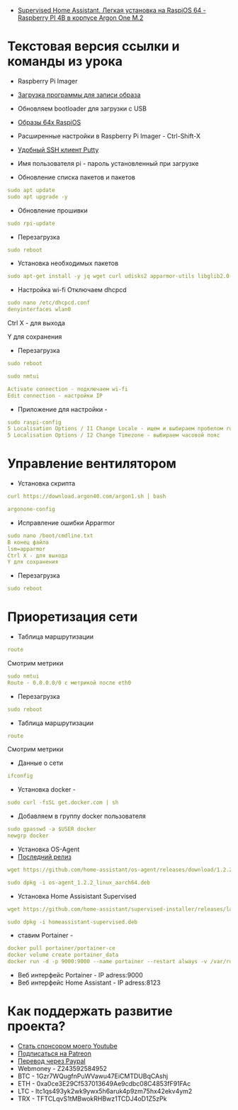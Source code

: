 * [Supervised Home Assistant. Легкая установка на RaspiOS 64 - Raspberry PI 4B в корпусе Argon One M.2](https://youtu.be/C3684jm62q8)

# Текстовая версия ссылки и команды из урока

* Raspberry Pi Imager
* [Загрузка программы для записи образа](https://www.raspberrypi.org/software/)

* Обновляем bootloader для загрузки с USB
* [Образы 64х RaspiOS](https://downloads.raspberrypi.org/raspios_arm64/images/)

* Расширенные настройки в Raspberry Pi Imager - Ctrl-Shift-X

* [Удобный SSH клиент Putty](https://www.putty.org/)

* Имя пользователя pi - пароль установленный при загрузке 

* Обновление списка пакетов и пакетов
```yaml
sudo apt update
sudo apt upgrade -y
```
* Обновление прошивки
```yaml
sudo rpi-update
```
* Перезагрузка
```yaml
sudo reboot
```
* Установка необходимых пакетов
```yaml
sudo apt-get install -y jq wget curl udisks2 apparmor-utils libglib2.0-bin network-manager dbus
```
* Настройка wi-fi
Отключаем dhcpcd
```yaml
sudo nano /etc/dhcpcd.conf
denyinterfaces wlan0
```
Ctrl X - для выхода

Y для сохранения
* Перезагрузка
```yaml
sudo reboot
```
```yaml
sudo nmtui
```

```yaml
Activate connection - подключаем wi-fi
Edit connection - настройки IP
```
* Приложение для настройки - 
```yaml
sudo raspi-config
5 Localisation Options / I1 Change Locale - ищем и выбираем пробелом ru_RU.UTF-8 UTF-8
5 Localisation Options / I2 Change Timezone - выбираем часовой пояс
```
# Управление вентилятором
* Установка скрипта
```yaml
curl https://download.argon40.com/argon1.sh | bash

argonone-config
```

* Исправление ошибки Apparmor
```yaml
sudo nano /boot/cmdline.txt
В конец файла
lsm=apparmor
Ctrl X - для выхода
Y для сохранения
```
* Перезагрузка
```yaml
sudo reboot
```
# Приоретизация сети
* Таблица маршрутизации
```yaml
route
```
Смотрим метрики
```yaml
sudo nmtui
Route - 0.0.0.0/0 с метрикой после eth0
```
* Перезагрузка
```yaml
sudo reboot
```
* Таблица маршрутизации
```yaml
route
```
Смотрим метрики
* Данные о сети
```yaml
ifconfig
```
* Установка docker - 
```yaml
sudo curl -fsSL get.docker.com | sh
```
* Добавляем в группу docker пользователя
```yaml
sudo gpasswd -a $USER docker
newgrp docker
```
* Установка OS-Agent
* [Последний релиз](https://github.com/home-assistant/os-agent/releases/latest)
```yaml
wget https://github.com/home-assistant/os-agent/releases/download/1.2.2/os-agent_1.2.2_linux_aarch64.deb (меняем на актуальную)

sudo dpkg -i os-agent_1.2.2_linux_aarch64.deb
```
* Установка Home Assisistant Supervised
```yaml
wget https://github.com/home-assistant/supervised-installer/releases/latest/download/homeassistant-supervised.deb

sudo dpkg -i homeassistant-supervised.deb
```
* ставим Portainer - 
```yaml
docker pull portainer/portainer-ce
docker volume create portainer_data
docker run -d -p 9000:9000 --name portainer --restart always -v /var/run/docker.sock:/var/run/docker.sock -v portainer_data:/data portainer/portainer-ce
```
* Веб интерфейс Portainer - IP adress:9000
* Веб интерфейс Home Assistant - IP adress:8123

# Как поддержать развитие проекта?
* [Стать спонсором моего Youtube](http://kvazis.link/sponsorship)
* [Подписаться на Patreon](http://kvazis.link/patreon)
* [Перевод через Paypal](http://kvazis.link/paypal)
* Webmoney - Z243592584952
* BTC - 1Gzr7WQugfnPuWVawu47EiCMTDUBqCAshj
* ETH - 0xa0ce3E29Cf537013649Ae9cdbc08C4853fF91FAc
* LTC - ltc1qs493yk2wk9ywx5h6aruk4p9zm75hx42ekv4ym2
* TRX - TFTCLqvS1tMBwokRHBwz1TCDJ4oD1Z5zPk